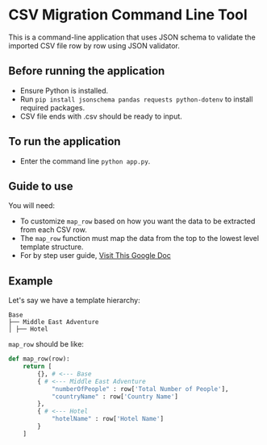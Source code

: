 # CSV Migration Command Line Tool

This is a command-line application that uses JSON schema to validate the imported CSV file row by row using JSON validator.

## Before running the application

- Ensure Python is installed.
- Run `pip install jsonschema pandas requests python-dotenv` to install required packages.
- CSV file ends with .csv should be ready to input.

## To run the application

- Enter the command line `python app.py`.

## Guide to use

You will need:

- To customize `map_row` based on how you want the data to be extracted from each CSV row.
- The `map_row` function must map the data from the top to the lowest level template structure.
- For by step user guide, [Visit This Google Doc](https://docs.google.com/document/d/1RmSBVvFJEpZxZq6Lquh9uBI92rMPAu33P52AtbdGPGk/edit?usp=sharing) 

## Example

Let's say we have a template hierarchy:

```
Base
├── Middle East Adventure
│ ├── Hotel
```

`map_row` should be like:

```python
def map_row(row):
    return [
        {}, # <--- Base
        { # <--- Middle East Adventure
            "numberOfPeople" : row['Total Number of People'],
            "countryName" : row['Country Name']
        },
        { # <--- Hotel
            "hotelName" : row['Hotel Name']
        }
    ]
```
